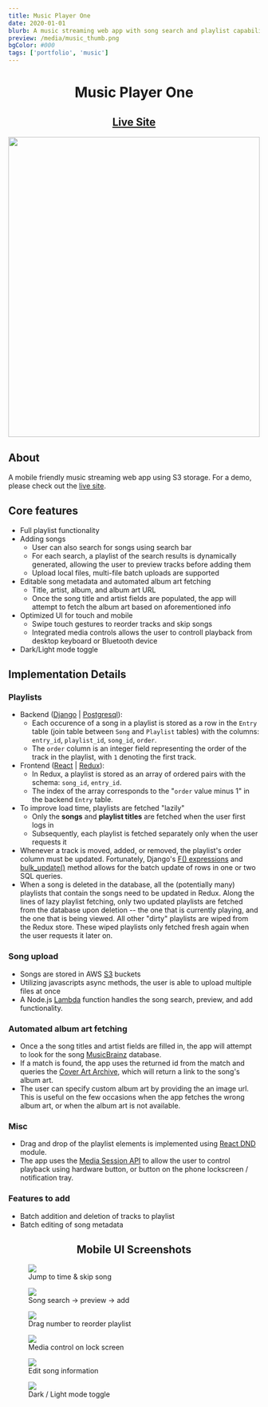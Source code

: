 ```yaml
---
title: Music Player One
date: 2020-01-01
blurb: A music streaming web app with song search and playlist capability. Built with React and Django.
preview: /media/music_thumb.png
bgColor: #000
tags: ['portfolio', 'music']
---
```


<div style="text-align:center">
  <h1>Music Player One</h1>
  <a href="https://music-player-1.herokuapp.com/">
    <h2>
      Live Site
    </div>
  </a>

</div>
  <img style="width:min(600px,100%)"  src="https://raw.githubusercontent.com/twpride/music-player-1/main/assets/demo/desktop-adaptive.gif"></img>

<br/>


## About

A mobile friendly music streaming web app using S3 storage. For a demo, please check out the [live site](https://music-player-1.herokuapp.com/).

## Core features
+ Full playlist functionality
+ Adding songs
  + User can also search for songs using search bar
  + For each search, a playlist of the search results is dynamically generated, allowing the user to preview tracks before adding them
  + Upload local files, multi-file batch uploads are supported
+ Editable song metadata and automated album art fetching
  + Title, artist, album, and album art URL
  + Once the song title and artist fields are populated, the app will attempt to fetch the album art based on aforementioned info
+ Optimized UI for touch and mobile
  + Swipe touch gestures to reorder tracks and skip songs
  + Integrated media controls allows the user to controll playback from desktop keyboard or Bluetooth device
+ Dark/Light mode toggle

## Implementation Details

### Playlists
  - Backend ([Django](https://www.djangoproject.com/) | [Postgresql](https://www.postgresql.org/)):
    - Each occurence of a song in a playlist is stored as a row in the `Entry` table (join table between `Song` and `Playlist` tables) with the columns: `entry_id`, `playlist_id`, `song_id`, `order`.
    - The `order` column is an integer field representing the order of the track in the playlist, with `1` denoting the first track.
  - Frontend ([React](https://reactjs.org/) | [Redux](https://redux.js.org/)):
    - In Redux, a playlist is stored as an array of ordered pairs with the schema: `song_id`, `entry_id`.
    - The index of the array corresponds to the "`order` value minus 1" in the backend `Entry` table.  
  - To improve load time, playlists are fetched "lazily"
    - Only the **songs** and **playlist titles** are fetched when the user first logs in
    - Subsequently, each playlist is fetched separately only when the user requests it
  - Whenever a track is moved, added, or removed, the playlist's order column must be updated. Fortunately, Django's [F() expressions](https://docs.djangoproject.com/en/3.1/ref/models/expressions/#f-expressions) and [bulk_update()](https://docs.djangoproject.com/en/3.1/ref/models/querysets/#bulk-update) method allows for the batch update of rows in one or two SQL queries.
  - When a song is deleted in the database, all the (potentially many) playlists that contain the songs need to be updated in Redux. Along the lines of lazy playlist fetching, only two updated playlists are fetched from the database upon deletion -- the one that is currently playing, and the one that is being viewed. All other "dirty" playlists are wiped from the Redux store. These wiped playlists only fetched fresh again when the user requests it later on.


### Song upload
  - Songs are stored in AWS [S3](https://aws.amazon.com/s3/) buckets
  - Utilizing javascripts async methods, the user is able to upload multiple files at once
  - A Node.js [Lambda](https://aws.amazon.com/lambda/) function handles the song search, preview, and add functionality.

### Automated album art fetching
  - Once a the song titles and artist fields are filled in, the app will attempt to look for the song [MusicBrainz](https://musicbrainz.org/) database.
  - If a match is found, the app uses the returned id from the match and queries the [Cover Art Archive](http://coverartarchive.org/), which will return a link to the song's album art.
  - The user can specify custom album art by providing the an image url. This is useful on the few occasions when the app fetches the wrong album art, or when the album art is not available.

### Misc
  - Drag and drop of the playlist elements is implemented using [React DND](https://react-dnd.github.io/react-dnd/about) module.
  - The app uses the [Media Session API](https://developer.mozilla.org/en-US/docs/Web/API/Media_Session_API) to allow the user to control playback using hardware button, or button on the phone lockscreen / notification tray.

### Features to add
  + Batch addition and deletion of tracks to playlist
  + Batch editing of song metadata

<h2 align="center">Mobile UI Screenshots</h2>
<div class="double" style="width:min(600px, var(--card-width))">
  <figure>
    <img src="https://raw.githubusercontent.com/twpride/music-player-1/main/assets/demo/scrub-skip.gif" />
    <figcaption> 
      Jump to time & skip song
    </figcaption>
  </figure>
  <figure>
    <img src="https://raw.githubusercontent.com/twpride/music-player-1/main/assets/demo/search-flow.gif" />
    <figcaption> Song search -> preview -> add </figcaption>
  </figure>
</div>

<div class="double" style="width:min(600px, var(--card-width))">
  <figure>
    <img src="https://raw.githubusercontent.com/twpride/music-player-1/main/assets/demo/drag-reorder-track.gif" />
    <figcaption> 
      Drag number to reorder playlist
    </figcaption>
  </figure>
  <figure>
    <img src="https://raw.githubusercontent.com/twpride/music-player-1/main/assets/demo/media-control.gif" />
    <figcaption> Media control on lock screen </figcaption>
  </figure>
</div>



<div class="double" style="width:min(600px, var(--card-width))">
  <figure>
    <img src="https://raw.githubusercontent.com/twpride/music-player-1/main/assets/demo/edit-song-info.gif" />
    <figcaption> 
      Edit song information
    </figcaption>
  </figure>
  <figure>
    <img src="https://raw.githubusercontent.com/twpride/music-player-1/main/assets/demo/darkmode-toggle.gif" />
    <figcaption> Dark / Light mode toggle </figcaption>
  </figure>
</div>
